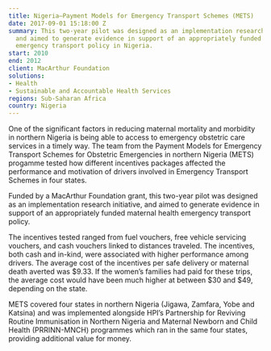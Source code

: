 ```yaml
---
title: Nigeria—Payment Models for Emergency Transport Schemes (METS)
date: 2017-09-01 15:18:00 Z
summary: This two-year pilot was designed as an implementation research initiative,
  and aimed to generate evidence in support of an appropriately funded maternal health
  emergency transport policy in Nigeria.
start: 2010
end: 2012
client: MacArthur Foundation
solutions:
- Health
- Sustainable and Accountable Health Services
regions: Sub-Saharan Africa
country: Nigeria
---
```


One of the significant factors in reducing maternal mortality and morbidity in northern Nigeria is being able to access to emergency obstetric care services in a timely way. The team from  the Payment Models for Emergency Transport Schemes for Obstetric Emergencies in northern Nigeria (METS) progamme tested how different incentives packages affected the performance and motivation of drivers involved in Emergency Transport Schemes in four states.

Funded by a MacArthur Foundation grant, this two-year pilot was designed as an implementation research initiative, and aimed to generate evidence in support of an appropriately funded maternal health emergency transport policy.

The incentives tested ranged from fuel vouchers, free vehicle servicing vouchers, and cash vouchers linked to distances traveled. The incentives, both cash and in-kind, were associated with higher performance among drivers. The average cost of the incentives per safe delivery or maternal death averted was $9.33. If the women’s families had paid for these trips, the average cost would have been much higher at between $30 and $49, depending on the state.

METS covered four states in northern Nigeria (Jigawa, Zamfara, Yobe and Katsina) and was implemented alongside HPI’s Partnership for Reviving Routine Immunisation in Northern Nigeria and Maternal Newborn and Child Health (PRRINN-MNCH) programmes which ran in the same four states, providing additional value for money.